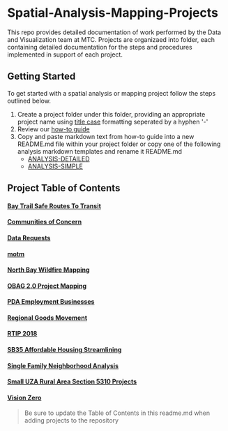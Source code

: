 # Spatial-Analysis-Mapping-Projects
This repo provides detailed documentation of work performed by the Data and Visualization team at MTC.  Projects are organizaed into folder, each containing detailed documentation for the steps and procedures implemented in support of each project.

## Getting Started 
To get started with a spatial analysis or mapping project follow the steps outlined below. 

1. Create a project folder under this folder, providing an appropriate project name using [title case](http://titlecase.com/) formatting seperated by a hyphen '-' 
2. Review our [how-to guide](https://github.com/BayAreaMetro/dv-project-templates) 
3. Copy and paste markdown text from how-to guide into a new README.md file within your project folder or copy one of the following analysis markdown templates and rename it README.md
   - [ANALYSIS-DETAILED](https://github.com/BayAreaMetro/dv-project-templates/blob/master/ANALYSIS-DETAILED.md) 
   - [ANALYSIS-SIMPLE](https://github.com/BayAreaMetro/dv-project-templates/blob/master/ANALYSIS-SIMPLE.md)

## Project Table of Contents

#### [Bay Trail Safe Routes To Transit](Bay-Trail-Safe-Routes-To-Transit)

#### [Communities of Concern](Communities-of-Concern)  

#### [Data Requests](Data-Requests) 

#### [motm](motm)

#### [North Bay Wildfire Mapping](North-Bay-Wildfire-Mapping)

#### [OBAG 2.0 Project Mapping](OBAG-2-Project-Mapping) 

#### [PDA Employment Businesses](PDA-Employment-Businesses) 

#### [Regional Goods Movement](Regional-Goods-Movement)

#### [RTIP 2018](RTIP-2018)

#### [SB35 Affordable Housing Streamlining](SB35-Affordable-Housing-Streamlining)

#### [Single Family Neighborhood Analysis](Single-Family-Neighborhoods_PDA_TPA_Walkable)

#### [Small UZA Rural Area Section 5310 Projects](Small-UZA-Rural-Area-Section-5310-Projects)

#### [Vision Zero](Vision-Zero)

> Be sure to update the Table of Contents in this readme.md when adding projects to the repository
